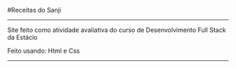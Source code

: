 #Receitas do Sanji

---
Site feito como atividade avaliativa do curso de Desenvolvimento Full Stack da Estácio

Feito usando: Html e Css

---
